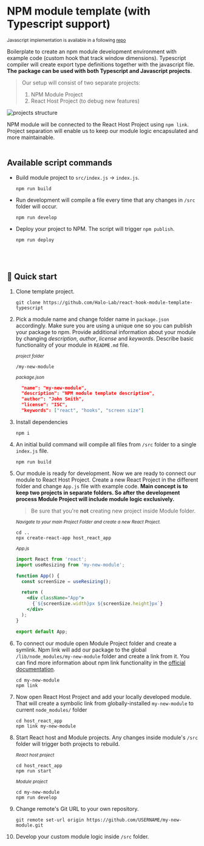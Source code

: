 # NPM module template (with Typescript support)
<sub>Javascript implementation is available in a following [repo](https://github.com/Halo-Lab/react-hook-module-template)</sub>

Boilerplate to create an npm module development environment with example code (custom hook that track window dimensions). Typescript compiler will create export type definitions together with the javascript file. **The package can be used with both Typescript and Javascript projects**.

> Our setup will consist of two separate projects:
> 1. NPM Module Project
> 2. React Host Project (to debug new features)

![projects structure](https://i.ibb.co/k2JsMyj/projects.png)

NPM module will be connected to the React Host Project using `npm link`. Project separation will enable us to keep our module logic encapsulated and more maintainable.
<br />
<br />
## Available script commands

* Build module project to `src/index.js` -> `index.js`.
    ```
    npm run build
    ```
* Run development will compile a file every time that any changes  in `/src` folder will occur. 
    ```
    npm run develop
    ```
* Deploy your project to NPM. The script will trigger `npm publish`.
    ```
    npm run deploy
    ```
<br />
<br />

## 🚀 Quick start

1. Clone template project.
    ```
    git clone https://github.com/Halo-Lab/react-hook-module-template-typescript
    ```
2. Pick a module name and change folder name in `package.json` accordingly. Make sure you are using a unique one so you can publish your package to npm. Provide additional information about your module by changing *description*, *author*, *license* and *keywords*. Describe basic functionality of your module in `README.md` file.

    *<sub>project folder</sub>*
    ```
    /my-new-module
    ```

    *<sub>package.json</sub>*
    ```json
      "name": "my-new-module",
      "description": "NPM module template description",
      "author": "John Smith",
      "license": "ISC",
      "keywords": ["react", "hooks", "screen size"]
    ```
    
3. Install dependencies

    ```
    npm i
    ```

4. An initial build command will compile all files from `/src` folder to a single `index.js` file. 
    ```
    npm run build
    ```
5. Our module is ready for development. Now we are ready to connect our module to React Host Project. Create a new React Project in the different folder and change `App.js` file with example code. **Main concept is to keep two projects in separate folders. So after the development process Module Project will include
 module logic exclusively.**

    > Be sure that you're **not** creating new project inside Module folder.

    *<sub>Navigate to your main Project Folder and create a new React Project.</sub>*
    ```
    cd ..
    npx create-react-app host_react_app
    ```
    *<sub>App.js</sub>*
    ```jsx
    import React from 'react';
    import useResizing from 'my-new-module';

    function App() {
      const screenSize = useResizing();

      return (
        <div className="App">
          {`${screenSize.width}px ${screenSize.height}px`}
        </div>
      );
    }

    export default App;
    ```
6. To connect our module open Module Project folder and create a symlink. Npm link will add our package to the global `/lib/node_modules/my-new-module` folder and create a link from it. You can find more information about npm link functionality in the [official documentation](https://docs.npmjs.com/cli/link).

    ```
    cd my-new-module
    npm link
    ```
  7. Now open React Host Project and add your locally developed module. That will create a  symbolic link from globally-installed ```my-new-module``` to current `node_modules/` folder

      ```
      cd host_react_app
      npm link my-new-module
      ```

8. Start React host and Module projects. Any changes inside module's `/src` folder will trigger both projects to rebuild.

      *<sub>React host project</sub>*
      ```
      cd host_react_app
      npm run start
      ```
      *<sub>Module project</sub>*
      ```
      cd my-new-module
      npm run develop
      ```

9. Change remote's Git URL to your own repository.

      ```
      git remote set-url origin https://github.com/USERNAME/my-new-module.git
      ```

10. Develop your custom module logic inside `/src` folder.

